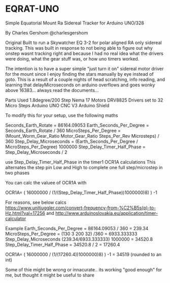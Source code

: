 # EQRAT-UNO
Simple Equatorial Mount Ra Sidereal Tracker for Arduino UNO/328

By Charles Gershom 
@charlesgershom 
      
Original Built to run a Skywatcher EQ 3-2 for polar aligned RA only sidereal tracking.
This was built in response to not being able to figure out why onstep wasnt tracking right
and because I had no real idea what the drivers were doing, what the gear stuff was, or how 
uno timers worked. 
   
The intention is to have a super simple "just turn it on" sidereal motor driver for the mount since I enjoy
finding the stars manually by eye instead of goto. This is a result of a couple nights of head scratching, info reading, 
and learning that delayMicroseconds on arduino overflows and goes wonky above 16383... always read the documents... 
   
Parts Used 
1.8degree/200 Step Nema 17 Motors 
DRV8825 Drivers set to 32 Micro Steps
Arduino UNO
CNC V3 Arduino Shield
   
To modify this for your setup, use the following maths
  
Seconds_Earth_Rotate = 86164.09053
Earth_Seconds_Per_Degree = Seconds_Earth_Rotate / 360
MicroSteps_Per_Degree = (Mount_Worm_Gear_Ratio  Motor_Gear_Ratio  Steps_Per_Rev  Microsteps) / 360
Step_Delay_Microseconds = (Earth_Seconds_Per_Degree / MicroSteps_Per_Degree)  1000000
Step_Delay_Timer_Half_Phase = Step_Delay_Microseconds / 2
   
use Step_Delay_Timer_Half_Phase in the timer1 OCR1A calculations This alternates the 
step pin Low and High to complete one full step/microstep in two phases
  
You can calc the valuee of OCR1A with  
   
OCR1A= ( 16000000 / (1/(Step_Delay_Timer_Half_Phase))1000000)8) ) -1
   
For reasons, see below calcs    
https://www.unitjuggler.com/convert-frequency-from-%C2%B5s(p)-to-Hz.html?val=17256
and 
http://www.arduinoslovakia.eu/application/timer-calculator
   
Example
Earth_Seconds_Per_Degree = 86164.09053 / 360 = 239.34
MicroSteps_Per_Degree = (130  3  200  32) /360 = 6933.333333
Step_Delay_Microseconds (239.34/6933.333333)  1000000 = 34520.8
Step_Delay_Timer_Half_Phase = 34520.8 / 2 = 17260.4
   
OCR1A= ( 16000000 / (1/(17260.4))1000000)8) ) -1 = 34519 (rounded to an int)
 
Some of thie might be wrong or innacurate.. its working "good enough" for me, but thought it might be useful to share
   
